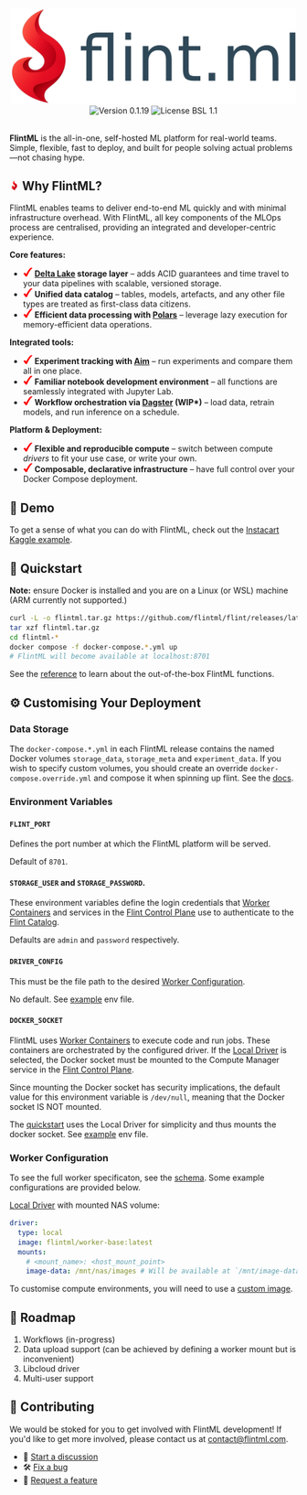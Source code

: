 <div align="center">
  <!-- Logo -->
  <img width="500px" src="docs/_assets/logo-text.png" alt="FlintML Logo Text" /><br/>

  <!-- Badges, all inside the same HTML block -->
  <img src="https://img.shields.io/badge/version-v0.1.19-cf051c" alt="Version 0.1.19" />
  <img src="https://img.shields.io/badge/license-BSL_1.1-blue" alt="License BSL 1.1" />

  </br>
</div>

<br>

**FlintML** is the all-in-one, self-hosted ML platform for real-world teams. Simple, flexible, fast to deploy, and built for people solving actual problems—not chasing hype.


## <img src="docs/_assets/logo.png" alt="FlintML Logo" width="17"/> Why FlintML?

FlintML enables teams to deliver end-to-end ML quickly and with minimal infrastructure overhead. With FlintML, all key components of the MLOps process are centralised, providing an integrated and developer-centric experience.

**Core features:**
- <img src="docs/_assets/red-check.png" width="16" alt="✔"> **[Delta Lake](https://github.com/delta-io/delta) storage layer** – adds ACID guarantees and time travel to your data pipelines with scalable, versioned storage.
- <img src="docs/_assets/red-check.png" width="16" alt="✔"> **Unified data catalog** – tables, models, artefacts, and any other file types are treated as first-class data citizens.
- <img src="docs/_assets/red-check.png" width="16" alt="✔"> **Efficient data processing with [Polars](https://github.com/pola-rs/polars)** – leverage lazy execution for memory-efficient data operations.

**Integrated tools:**
- <img src="docs/_assets/red-check.png" width="16" alt="✔"> **Experiment tracking with [Aim](https://github.com/aimhubio/aim)** – run experiments and compare them all in one place.
- <img src="docs/_assets/red-check.png" width="16" alt="✔"> **Familiar notebook development environment** – all functions are seamlessly integrated with Jupyter Lab.
- <img src="docs/_assets/red-check.png" width="16" alt="✔"> **Workflow orchestration via [Dagster](https://github.com/dagster-io/dagster) (WIP\*)** – load data, retrain models, and run inference on a schedule.

**Platform & Deployment:**
- <img src="docs/_assets/red-check.png" width="16" alt="✔"> **Flexible and reproducible compute** – switch between compute *drivers* to fit your use case, or write your own.
- <img src="docs/_assets/red-check.png" width="16" alt="✔"> **Composable, declarative infrastructure** – have full control over your Docker Compose deployment.

## 🔎 Demo

To get a sense of what you can do with FlintML, check out the [Instacart Kaggle example](docs/example-instacart.md).

## 🚀 Quickstart

**Note:** ensure Docker is installed and you are on a Linux (or WSL) machine (ARM currently not supported.)

```bash
curl -L -o flintml.tar.gz https://github.com/flintml/flint/releases/latest/download/flintml.tar.gz
tar xzf flintml.tar.gz
cd flintml-*
docker compose -f docker-compose.*.yml up
# FlintML will become available at localhost:8701
```

See the [reference](docs/reference.md) to learn about the out-of-the-box FlintML functions.

## ⚙️ Customising Your Deployment

### Data Storage

The `docker-compose.*.yml` in each FlintML release contains the named Docker volumes `storage_data`, `storage_meta` and `experiment_data`. If you wish to specify custom volumes, you should create an override `docker-compose.override.yml` and compose it when spinning up flint. See the [docs](https://docs.docker.com/compose/how-tos/multiple-compose-files/merge/).

### Environment Variables

#### `FLINT_PORT`

Defines the port number at which the FlintML platform will be served.

Default of `8701`.

#### `STORAGE_USER` and `STORAGE_PASSWORD`.

These environment variables define the login credentials that [Worker Containers](docs/concepts.md#worker-containers) and services in the [Flint Control Plane](docs/concepts.md#flint-control-plane) use to authenticate to the [Flint Catalog](docs/concepts.md#flint-catalog).

Defaults are `admin` and `password` respectively.

#### `DRIVER_CONFIG`

This must be the file path to the desired [Worker Configuration](#worker-configuration).

No default. See [example](src/.env.example) env file.

#### `DOCKER_SOCKET`

FlintML uses [Worker Containers](docs/concepts.md#worker-containers) to execute code and run jobs. These containers are orchestrated by the configured driver. If the [Local Driver](docs/concepts.md#local-driver) is selected, the Docker socket must be mounted to the Compute Manager service in the [Flint Control Plane](docs/concepts.md#flint-control-plane).

Since mounting the Docker socket has security implications, the default value for this environment variable is `/dev/null`, meaning that the Docker socket IS NOT mounted.

The [quickstart](#quickstart) uses the Local Driver for simplicity and thus mounts the docker socket. See [example](src/.env.example) env file.

### Worker Configuration

To see the full worker specificaton, see the [schema](src/compute-manager/worker-config-schema.json). Some example configurations are provided below.

[Local Driver](docs/concepts.md#local-driver) with mounted NAS volume:

```yaml
driver:
  type: local
  image: flintml/worker-base:latest
  mounts:
    # <mount_name>: <host_mount_point>
    image-data: /mnt/nas/images # Will be available at `/mnt/image-data` inside worker container.
```

To customise compute environments, you will need to use a [custom image](docs/concepts.md#custom-images).

## 🎯 Roadmap

1. Workflows (in-progress)
2. Data upload support (can be achieved by defining a worker mount but is inconvenient)
2. Libcloud driver
3. Multi-user support

## 🤝 Contributing

We would be stoked for you to get involved with FlintML development! If you'd like to get more involved, please contact us at contact@flintml.com.

- 💬 [Start a discussion](https://github.com/bosonstack/boson/discussions)
- 🛠️ [Fix a bug](https://github.com/bosonstack/boson/issues/new)
- 🧠 [Request a feature](https://github.com/bosonstack/boson/issues/new)